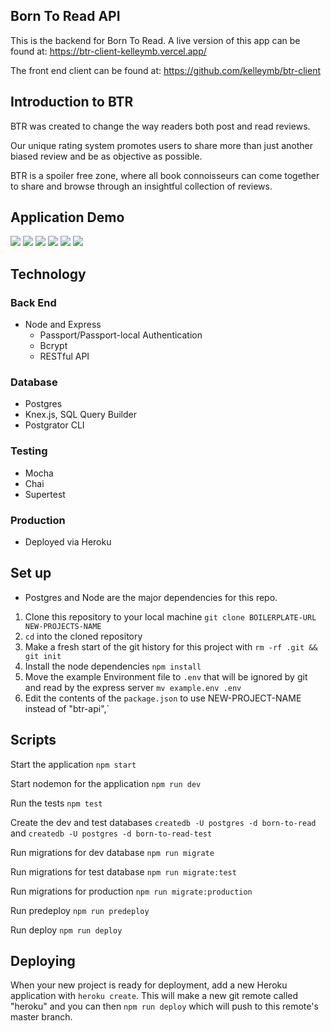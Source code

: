 ## Born To Read API

This is the backend for Born To Read. A live version of this app can be found at: https://btr-client-kelleymb.vercel.app/

The front end client can be found at: https://github.com/kelleymb/btr-client

## Introduction to BTR

BTR was created to change the way readers both post and read reviews. 

Our unique rating system promotes users to share more than just another biased review and be as objective as possible.  

BTR is a spoiler free zone, where all book connoisseurs can come together to share and browse through an insightful collection of reviews.

## Application Demo

![](/images/BTR-Home.png)
![](/images/BTR-SignIn.png)
![](/images/BTR-SignUp.png)
![](/images/BTR-Reviews.png)
![](/images/BTR-AddReview.png)
![](/images/BTR-AddReviewQualities.png)

## Technology

### Back End
- Node and Express
  - Passport/Passport-local Authentication
  - Bcrypt
  - RESTful API
  
### Database
- Postgres
- Knex.js, SQL Query Builder
- Postgrator CLI

### Testing
- Mocha
- Chai
- Supertest

### Production
- Deployed via Heroku

## Set up
* Postgres and Node are the major dependencies for this repo.

1. Clone this repository to your local machine `git clone BOILERPLATE-URL NEW-PROJECTS-NAME`
2. `cd` into the cloned repository
3. Make a fresh start of the git history for this project with `rm -rf .git && git init`
4. Install the node dependencies `npm install`
5. Move the example Environment file to `.env` that will be ignored by git and read by the express server `mv example.env .env`
6. Edit the contents of the `package.json` to use NEW-PROJECT-NAME instead of "btr-api",`

## Scripts

Start the application `npm start`

Start nodemon for the application `npm run dev`

Run the tests `npm test`

Create the dev and test databases `createdb -U postgres -d born-to-read` and `createdb -U postgres -d born-to-read-test`

Run migrations for dev database `npm run migrate`

Run migrations for test database `npm run migrate:test`

Run migrations for production `npm run migrate:production`

Run predeploy `npm run predeploy`

Run deploy `npm run deploy`

## Deploying

When your new project is ready for deployment, add a new Heroku application with `heroku create`. This will make a new git remote called "heroku" and you can then `npm run deploy` which will push to this remote's master branch.
